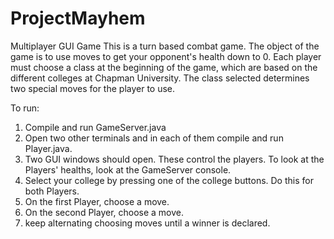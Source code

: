 # ProjectMayhem
Multiplayer GUI Game
This is a turn based combat game. The object of the game is to use moves to get your opponent's health down to 0. Each player must choose a class at the beginning of the game, which are based on the different colleges at Chapman University. The class selected determines two special moves for the player to use.

To run:

1. Compile and run GameServer.java
2. Open two other terminals and in each of them compile and run Player.java.
3. Two GUI windows should open. These control the players. To look at the Players' healths, look at the GameServer console.
4. Select your college by pressing one of the college buttons. Do this for both Players.
5. On the first Player, choose a move.
6. On the second Player, choose a move.
7. keep alternating choosing moves until a winner is declared.

